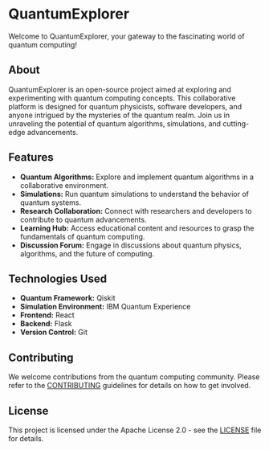 # QuantumExplorer

Welcome to QuantumExplorer, your gateway to the fascinating world of quantum computing!

## About

QuantumExplorer is an open-source project aimed at exploring and experimenting with quantum computing concepts. This collaborative platform is designed for quantum physicists, software developers, and anyone intrigued by the mysteries of the quantum realm. Join us in unraveling the potential of quantum algorithms, simulations, and cutting-edge advancements.

## Features

- **Quantum Algorithms:** Explore and implement quantum algorithms in a collaborative environment.
- **Simulations:** Run quantum simulations to understand the behavior of quantum systems.
- **Research Collaboration:** Connect with researchers and developers to contribute to quantum advancements.
- **Learning Hub:** Access educational content and resources to grasp the fundamentals of quantum computing.
- **Discussion Forum:** Engage in discussions about quantum physics, algorithms, and the future of computing.

## Technologies Used

- **Quantum Framework:** Qiskit
- **Simulation Environment:** IBM Quantum Experience
- **Frontend:** React
- **Backend:** Flask
- **Version Control:** Git

## Contributing

We welcome contributions from the quantum computing community. Please refer to the [CONTRIBUTING](CONTRIBUTING.md) guidelines for details on how to get involved.

## License

This project is licensed under the Apache License 2.0 - see the [LICENSE](LICENSE) file for details.
